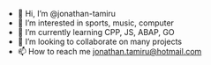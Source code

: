 - 👋 Hi, I’m @jonathan-tamiru
- 👀 I’m interested in sports, music, computer
- 🌱 I’m currently learning CPP, JS, ABAP, GO
- 💞️ I’m looking to collaborate on many projects
- 📫 How to reach me jonathan.tamiru@hotmail.com

<!---
jonathan-tamiru/jonathan-tamiru is a ✨ special ✨ repository because its `README.md` (this file) appears on your GitHub profile.
You can click the Preview link to take a look at your changes.
--->

